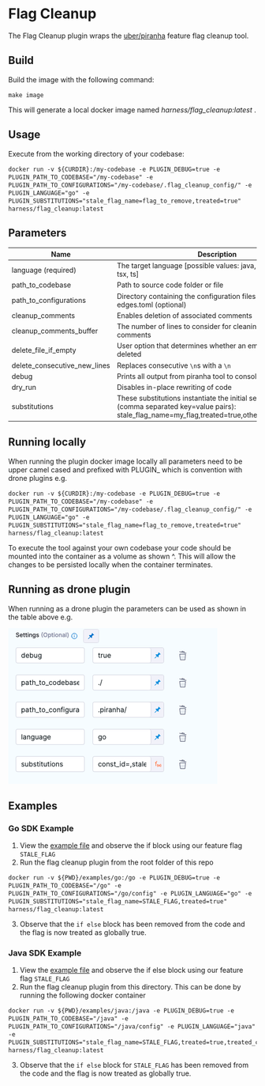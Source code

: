 # Flag Cleanup

The Flag Cleanup plugin wraps the [uber/piranha](https://github.com/uber/piranha/blob/master/POLYGLOT_README.md#polyglot-piranha) feature flag cleanup tool.

## Build
Build the image with the following command:
```
make image
```

This will generate a local docker image named _harness/flag_cleanup:latest_ .

## Usage
Execute from the working directory of your codebase:
```shell
docker run -v ${CURDIR}:/my-codebase -e PLUGIN_DEBUG=true -e PLUGIN_PATH_TO_CODEBASE="/my-codebase" -e PLUGIN_PATH_TO_CONFIGURATIONS="/my-codebase/.flag_cleanup_config/" -e PLUGIN_LANGUAGE="go" -e PLUGIN_SUBSTITUTIONS="stale_flag_name=flag_to_remove,treated=true" harness/flag_cleanup:latest
```

## Parameters

| Name                         | Description                                                                                                                                                    | Default |
|------------------------------|----------------------------------------------------------------------------------------------------------------------------------------------------------------|---------|
| language (required)          | The target language [possible values: java, swift, py, kt, go, tsx, ts]                                                                                        |         |
| path_to_codebase             | Path to source code folder or file                                                                                                                             | ./      |
| path_to_configurations       | Directory containing the configuration files - rules.toml and edges.toml (optional)                                                                            | ./      |
| cleanup_comments             | Enables deletion of associated comments                                                                                                                        | true    |
| cleanup_comments_buffer      | The number of lines to consider for cleaning up the comments                                                                                                   | 2       |
| delete_file_if_empty         | User option that determines whether an empty file will be deleted                                                                                              | true    |
| delete_consecutive_new_lines | Replaces consecutive `\n`s  with a `\n`                                                                                                                        | true    |
| debug                        | Prints all output from piranha tool to console                                                                                                                 | true    |
| dry_run                      | Disables in-place rewriting of code                                                                                                                            | false   |
| substitutions                | These substitutions instantiate the initial set of rules. Usage (comma separated key=value pairs): stale_flag_name=my_flag,treated=true,other_rule=other_value |         |


## Running locally
When running the plugin docker image locally all parameters need to be upper camel cased and prefixed with PLUGIN_ which is convention with drone plugins e.g.
```shell
docker run -v ${CURDIR}:/my-codebase -e PLUGIN_DEBUG=true -e PLUGIN_PATH_TO_CODEBASE="/my-codebase" -e PLUGIN_PATH_TO_CONFIGURATIONS="/my-codebase/.flag_cleanup_config/" -e PLUGIN_LANGUAGE="go" -e PLUGIN_SUBSTITUTIONS="stale_flag_name=flag_to_remove,treated=true" harness/flag_cleanup:latest
```

To execute the tool against your own codebase your code should be mounted into the container as a volume as shown ^. This will allow the changes to be persisted locally when the container terminates.

## Running as drone plugin
When running as a drone plugin the parameters can be used as shown in the table above e.g.

![Settings](./images/settings.png "Settings")

## Examples
### Go SDK Example
1. View the [example file](/examples/go/example.go) and observe the if block using our feature flag ```STALE_FLAG```
2. Run the flag cleanup plugin from the root folder of this repo

```
docker run -v ${PWD}/examples/go:/go -e PLUGIN_DEBUG=true -e PLUGIN_PATH_TO_CODEBASE="/go" -e PLUGIN_PATH_TO_CONFIGURATIONS="/go/config" -e PLUGIN_LANGUAGE="go" -e PLUGIN_SUBSTITUTIONS="stale_flag_name=STALE_FLAG,treated=true" harness/flag_cleanup:latest
```

3. Observe that the `if else` block has been removed from the code and the flag is now treated as globally true.


### Java SDK Example
1. View the [example file](/examples/java/ExampleClass.java) and observe the if else block using our feature flag ```STALE_FLAG```
2. Run the flag cleanup plugin from this directory. This can be done by running the following docker container

```
docker run -v ${PWD}/examples/java:/java -e PLUGIN_DEBUG=true -e PLUGIN_PATH_TO_CODEBASE="/java" -e PLUGIN_PATH_TO_CONFIGURATIONS="/java/config" -e PLUGIN_LANGUAGE="java" -e PLUGIN_SUBSTITUTIONS="stale_flag_name=STALE_FLAG,treated=true,treated_complement=false" harness/flag_cleanup:latest
```

3. Observe that the `if else` block for `STALE_FLAG` has been removed from the code and the flag is now treated as globally true.
